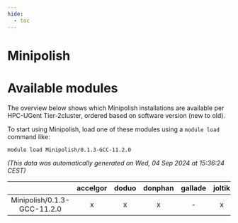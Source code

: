 ```yaml
---
hide:
  - toc
---
```


Minipolish
==========

# Available modules


The overview below shows which Minipolish installations are available per HPC-UGent Tier-2cluster, ordered based on software version (new to old).

To start using Minipolish, load one of these modules using a `module load` command like:

```shell
module load Minipolish/0.1.3-GCC-11.2.0
```

*(This data was automatically generated on Wed, 04 Sep 2024 at 15:36:24 CEST)*  

| |accelgor|doduo|donphan|gallade|joltik|shinx|skitty|
| :---: | :---: | :---: | :---: | :---: | :---: | :---: | :---: |
|Minipolish/0.1.3-GCC-11.2.0|x|x|x|-|x|-|x|
